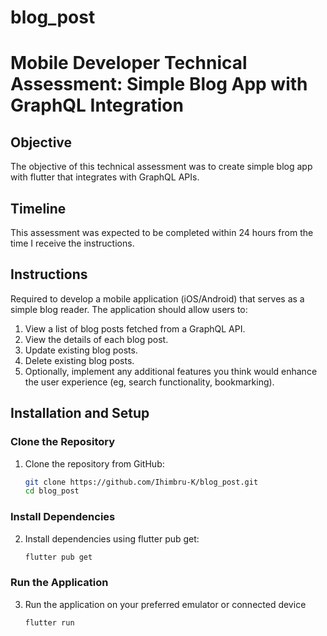# blog_post

# Mobile Developer Technical Assessment: Simple Blog App with GraphQL Integration

## Objective

The objective of this technical assessment was to create simple blog app with flutter that integrates with GraphQL APIs. 

## Timeline

This assessment was expected to be completed within 24 hours from the time I receive the instructions.

## Instructions
Required to develop a mobile application (iOS/Android) that serves as a simple blog reader. The application should allow users to:
1. View a list of blog posts fetched from a GraphQL API.
2. View the details of each blog post.
3. Update existing blog posts.
4. Delete existing blog posts.
5. Optionally, implement any additional features you think would enhance the user experience (eg, search functionality, bookmarking).

## Installation and Setup

### Clone the Repository

1. Clone the repository from GitHub:

   ```bash
   git clone https://github.com/Ihimbru-K/blog_post.git
   cd blog_post

### Install Dependencies

2. Install dependencies using flutter pub get:

   ```bash
   flutter pub get
   
### Run the Application

3. Run the application on your preferred emulator or connected device
   ```bash
   flutter run

